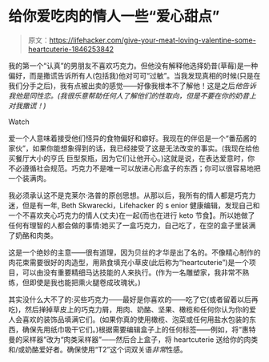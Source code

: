# 给你爱吃肉的情人一些“爱心甜点”

> 原文：<https://lifehacker.com/give-your-meat-loving-valentine-some-heartcuterie-1846253842>

我的第一个“认真”的男朋友不喜欢巧克力。但他没有解释他选择奶昔(草莓)是一种偏好，而是撒谎告诉所有人(包括我)他对可可“过敏”。当我发现真相的时候(只是在我们分手之后)，我有点被出卖的感觉——好像我根本不了解他！这是之后*他告诉我他是同性恋。(我很乐意帮助任何人了解他们的性取向，但是不要在你的奶昔上对我撒谎！)*

Watch

爱一个人意味着接受他们怪异的食物偏好和癖好。我现在的伴侣是一个“番茄酱的家伙”，如果你能想象得到的话，我已经接受了这是无法改变的事实。(我现在给他买餐厅大小的亨氏 巨型泵瓶，因为它们让他开心。)这就是说，在表达爱意时，你不必遵循社会规范。巧克力不是唯一可以放进心形盒子的东西；你可以很容易地把一个装满肉。

我必须承认这不是克莱尔·洛普的原创思想。从那以后，我所有的情人都是巧克力迷，但是有一年, Beth Skwarecki，Lifehacker 的 s enior 健康编辑，发现自己和一个不喜欢夹心巧克力的情人(丈夫)在一起(而也在进行 keto 节食】。所以她做了任何有理智的人都会做的事情:她买了一盒巧克力，自己吃了，在空的盒子里装满了奶酪和肉类。

这是一个绝妙的主意——很有道理，因为贝丝的才华是出了名的。不像精心制作的肉花束需要很好的肉造型，用熟食填充小草皮(此后称为“heartcuterie”)是一个项目，可以由没有重要精细马达技能的人来执行。(作为一名雕塑家，我非常不熟练，但即使是我也能把熏火腿卷成玫瑰状。)

其实没什么大不了的:买些巧克力——最好是你喜欢的——吃了它(或者留着以后再吃)，然后掸掉草皮上的巧克力屑，用肉、奶酪、坚果、橄榄和任何你认为你的爱人会喜欢的装饰品填满它们。(如果你真的使用橄榄、泡菜或任何用盐水包装的东西，确保先用纸巾吸干它们。)根据需要编辑盒子上的任何标签——例如，将“惠特曼的采样器”改为“肉类采样器”——然后合上盒子，将 heartcuterie 送给你的肉类和/或奶酪爱好者。确保使用“T2”这个词双关语*非常*性感。